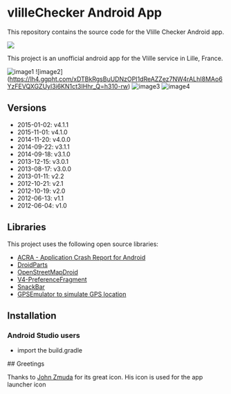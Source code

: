 # vlilleChecker  Android App

This repository contains the source code for the Vlille Checker Android app.

<a href="https://play.google.com/store/apps/details?id=com.vlille.checker" alt="Download from Google Play">
  <img src="http://www.android.com/images/brand/android_app_on_play_large.png">
</a>

This project is an unofficial android app for the Vlille service in Lille, France.

![image1](https://lh6.ggpht.com/g7NMrd6HI8HtnuTHgHapi8n-brMAcNMJxWcrMrdPjXT51u-0WtGZaVbC0blTpLN3yik=h310-rw)&nbsp;![image2]
(https://lh4.ggpht.com/xDTBkRgsBuUDNzOPI1dReAZZez7NW4rALhI8MAo6YzFEVQXGZUyl3i6KN1ct3IHhr_Q=h310-rw)&nbsp;![image3](https://lh4.ggpht.com/88KJADq-G7lv9q9O6zvhfcFEbAlANc7oqOEW2vC2rNoRyqyItw8grNCqPwufLicD5w=h310-rw)&nbsp;![image4](https://lh6.ggpht.com/QfXTlqCccKGuM41aKq8zb4VXiWQsqQ4l_OB7zREWUSuqYfw1mjuGnqOpDNa6gDZSPQ=h310-rw)


## Versions
* 2015-01-02: v4.1.1
* 2015-11-01: v4.1.0
* 2014-11-20: v4.0.0
* 2014-09-22: v3.1.1
* 2014-09-18: v3.1.0
* 2013-12-15: v3.0.1
* 2013-08-17: v3.0.0
* 2013-01-11: v2.2
* 2012-10-21: v2.1
* 2012-10-19: v2.0
* 2012-06-13: v1.1
* 2012-06-04: v1.0

## Libraries

This project uses the following open source libraries:

* [ACRA - Application Crash Report for Android](http://code.google.com/p/acra/)
* [DroidParts](https://github.com/yanchenko/droidparts)
* [OpenStreetMapDroid](http://code.google.com/p/osmdroid/)
* [V4-PreferenceFragment](https://github.com/kolavar/android-support-v4-preferencefragment)
* [SnackBar](https://github.com/MrEngineer13/SnackBar)
* [GPSEmulator to simulate GPS location](http://code.google.com/p/android-gps-emulator/)

## Installation

### Android Studio users

* import the build.gradle

## Greetings

Thanks to [John Zmuda](http://thenounproject.com/rzmota/) for its great icon. His icon is used for the app launcher icon